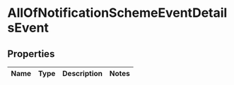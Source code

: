# AllOfNotificationSchemeEventDetailsEvent

## Properties
Name | Type | Description | Notes
------------ | ------------- | ------------- | -------------

